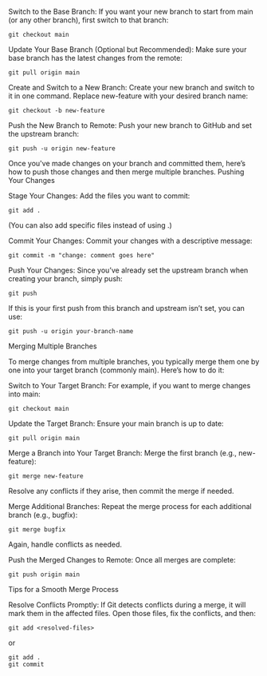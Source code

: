 

Switch to the Base Branch:
If you want your new branch to start from main (or any other branch), first switch to that branch:

    git checkout main

Update Your Base Branch (Optional but Recommended):
Make sure your base branch has the latest changes from the remote:

    git pull origin main

Create and Switch to a New Branch:
Create your new branch and switch to it in one command. Replace new-feature with your desired branch name:

    git checkout -b new-feature

Push the New Branch to Remote:
Push your new branch to GitHub and set the upstream branch:

    git push -u origin new-feature


Once you've made changes on your branch and committed them, here’s how to push those changes and then merge multiple branches.
Pushing Your Changes

Stage Your Changes:
Add the files you want to commit:

    git add .

(You can also add specific files instead of using .)

Commit Your Changes:
Commit your changes with a descriptive message:

    git commit -m "change: comment goes here"

Push Your Changes:
Since you’ve already set the upstream branch when creating your branch, simply push:

    git push

If this is your first push from this branch and upstream isn’t set, you can use:

    git push -u origin your-branch-name

Merging Multiple Branches

To merge changes from multiple branches, you typically merge them one by one into your target branch (commonly main). Here’s how to do it:

Switch to Your Target Branch:
For example, if you want to merge changes into main:

    git checkout main

Update the Target Branch:
Ensure your main branch is up to date:

    git pull origin main

Merge a Branch into Your Target Branch:
Merge the first branch (e.g., new-feature):

    git merge new-feature

Resolve any conflicts if they arise, then commit the merge if needed.

Merge Additional Branches:
Repeat the merge process for each additional branch (e.g., bugfix):

    git merge bugfix

Again, handle conflicts as needed.

Push the Merged Changes to Remote:
Once all merges are complete:

    git push origin main

Tips for a Smooth Merge Process

Resolve Conflicts Promptly:
If Git detects conflicts during a merge, it will mark them in the affected files. Open those files, fix the conflicts, and then:

    git add <resolved-files>

or

    git add .
    git commit